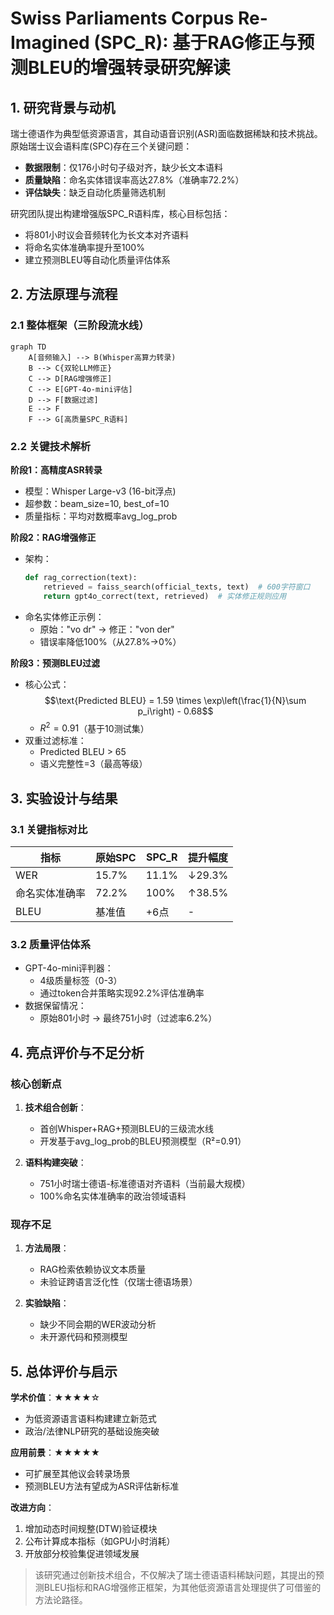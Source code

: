 # Swiss Parliaments Corpus Re-Imagined (SPC_R): 基于RAG修正与预测BLEU的增强转录研究解读

## 1. 研究背景与动机

瑞士德语作为典型低资源语言，其自动语音识别(ASR)面临数据稀缺和技术挑战。原始瑞士议会语料库(SPC)存在三个关键问题：
- **数据限制**：仅176小时句子级对齐，缺少长文本语料
- **质量缺陷**：命名实体错误率高达27.8%（准确率72.2%）
- **评估缺失**：缺乏自动化质量筛选机制

研究团队提出构建增强版SPC_R语料库，核心目标包括：
- 将801小时议会音频转化为长文本对齐语料
- 将命名实体准确率提升至100%
- 建立预测BLEU等自动化质量评估体系

## 2. 方法原理与流程

### 2.1 整体框架（三阶段流水线）
```mermaid
graph TD
    A[音频输入] --> B(Whisper高算力转录)
    B --> C{双轮LLM修正}
    C --> D[RAG增强修正]
    C --> E[GPT-4o-mini评估]
    D --> F[数据过滤]
    E --> F
    F --> G[高质量SPC_R语料]
```

### 2.2 关键技术解析

**阶段1：高精度ASR转录**
- 模型：Whisper Large-v3 (16-bit浮点)
- 超参数：beam_size=10, best_of=10
- 质量指标：平均对数概率$\text{avg_log_prob}$

**阶段2：RAG增强修正**
- 架构：
  ```python
  def rag_correction(text):
      retrieved = faiss_search(official_texts, text)  # 600字符窗口
      return gpt4o_correct(text, retrieved)  # 实体修正规则应用
  ```
- 命名实体修正示例：
  - 原始："vo dr" → 修正："von der"
  - 错误率降低100%（从27.8%→0%）

**阶段3：预测BLEU过滤**
- 核心公式：
  $$\text{Predicted BLEU} = 1.59 \times \exp\left(\frac{1}{N}\sum p_i\right) - 0.68$$
  - $R^2=0.91$（基于10测试集）
- 双重过滤标准：
  - Predicted BLEU > 65
  - 语义完整性=3（最高等级）

## 3. 实验设计与结果

### 3.1 关键指标对比
| 指标            | 原始SPC | SPC_R  | 提升幅度 |
|-----------------|--------|--------|---------|
| WER             | 15.7%  | 11.1%  | ↓29.3%  |
| 命名实体准确率   | 72.2%  | 100%   | ↑38.5%  |
| BLEU            | 基准值 | +6点   | -       |

### 3.2 质量评估体系
- GPT-4o-mini评判器：
  - 4级质量标签（0-3）
  - 通过token合并策略实现92.2%评估准确率
- 数据保留情况：
  - 原始801小时 → 最终751小时（过滤率6.2%）

## 4. 亮点评价与不足分析

### 核心创新点
1. **技术组合创新**：
   - 首创Whisper+RAG+预测BLEU的三级流水线
   - 开发基于avg_log_prob的BLEU预测模型（R²=0.91）

2. **语料构建突破**：
   - 751小时瑞士德语-标准德语对齐语料（当前最大规模）
   - 100%命名实体准确率的政治领域语料

### 现存不足
1. **方法局限**：
   - RAG检索依赖协议文本质量
   - 未验证跨语言泛化性（仅瑞士德语场景）

2. **实验缺陷**：
   - 缺少不同会期的WER波动分析
   - 未开源代码和预测模型

## 5. 总体评价与启示

**学术价值**：★★★★☆  
- 为低资源语言语料构建建立新范式
- 政治/法律NLP研究的基础设施突破

**应用前景**：★★★★★  
- 可扩展至其他议会转录场景
- 预测BLEU方法有望成为ASR评估新标准

**改进方向**：
1. 增加动态时间规整(DTW)验证模块
2. 公布计算成本指标（如GPU小时消耗）
3. 开放部分校验集促进领域发展

> 该研究通过创新技术组合，不仅解决了瑞士德语语料稀缺问题，其提出的预测BLEU指标和RAG增强修正框架，为其他低资源语言处理提供了可借鉴的方法论路径。